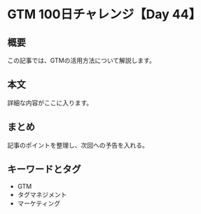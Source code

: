 # GTM 100日チャレンジ【Day 44】

## 概要
この記事では、GTMの活用方法について解説します。

## 本文
詳細な内容がここに入ります。

## まとめ
記事のポイントを整理し、次回への予告を入れる。

## キーワードとタグ
- GTM
- タグマネジメント
- マーケティング
